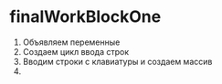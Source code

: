 # finalWorkBlockOne
1. Объявляем переменные
2. Создаем цикл ввода строк
3. Вводим строки с клавиатуры и создаем массив
4. 